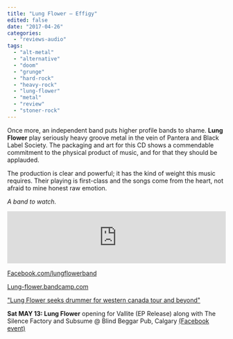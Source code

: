 ```yaml
---
title: "Lung Flower – Effigy"
edited: false
date: "2017-04-26"
categories:
  - "reviews-audio"
tags:
  - "alt-metal"
  - "alternative"
  - "doom"
  - "grunge"
  - "hard-rock"
  - "heavy-rock"
  - "lung-flower"
  - "metal"
  - "review"
  - "stoner-rock"
---
```


Once more, an independent band puts higher profile bands to shame. **Lung Flower** play seriously heavy groove metal in the vein of Pantera and Black Label Society. The packaging and art for this CD shows a commendable commitment to the physical product of music, and for that they should be applauded.

The production is clear and powerful; it has the kind of weight this music requires. Their playing is first-class and the songs come from the heart, not afraid to mine honest raw emotion.

_A band to watch._

<iframe style="border: 0; width: 100%; height: 120px;" src="https://bandcamp.com/EmbeddedPlayer/album=3124990647/size=large/bgcol=ffffff/linkcol=0687f5/tracklist=false/artwork=small/transparent=true/" width="300" height="150" seamless=""><a href="http://lung-flower.bandcamp.com/album/effigy">Effigy by Lung Flower</a></iframe>

[Facebook.com/lungflowerband](http://Facebook.com/lungflowerband)

[Lung-flower.bandcamp.com](http://Lung-flower.bandcamp.com)

["Lung Flower seeks drummer for western canada tour and beyond"](https://vancouver.craigslist.ca/van/muc/6045149777.html)

**Sat MAY 13: Lung Flower** opening for Vallite (EP Release) along with The Silence Factory and Subsume @ Blind Beggar Pub, Calgary [(Facebook event)](https://www.facebook.com/events/1857058224556842/)
